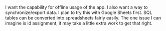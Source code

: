 I want the capability for offline usage of the app. I also want a way to synchronize/export data. I plan to try this with Google Sheets first. SQL tables can be converted into spreadsheets fairly easily. The one issue I can imagine is id assignment, it may take a little extra work to get that right.